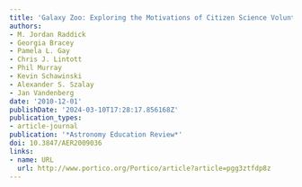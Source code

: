 ```yaml
---
title: 'Galaxy Zoo: Exploring the Motivations of Citizen Science Volunteers'
authors:
- M. Jordan Raddick
- Georgia Bracey
- Pamela L. Gay
- Chris J. Lintott
- Phil Murray
- Kevin Schawinski
- Alexander S. Szalay
- Jan Vandenberg
date: '2010-12-01'
publishDate: '2024-03-10T17:28:17.856168Z'
publication_types:
- article-journal
publication: '*Astronomy Education Review*'
doi: 10.3847/AER2009036
links:
- name: URL
  url: http://www.portico.org/Portico/article?article=pgg3ztfdp8z
---
```

